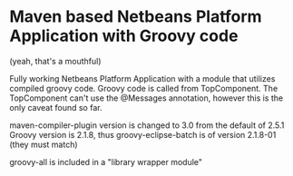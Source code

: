Maven based Netbeans Platform Application with Groovy code
==============
(yeah, that's a mouthful)

Fully working Netbeans Platform Application with a module that utilizes compiled groovy code.
Groovy code is called from TopComponent.
The TopComponent can't use the @Messages annotation, however this is the only caveat found so far.

maven-compiler-plugin version is changed to 3.0 from the default of 2.5.1
Groovy version is 2.1.8, thus groovy-eclipse-batch is of version 2.1.8-01 (they must match)

groovy-all is included in a "library wrapper module"

